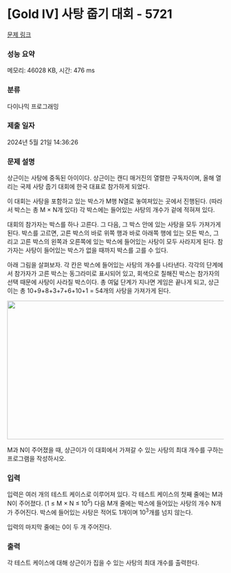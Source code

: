 # [Gold IV] 사탕 줍기 대회 - 5721 

[문제 링크](https://www.acmicpc.net/problem/5721) 

### 성능 요약

메모리: 46028 KB, 시간: 476 ms

### 분류

다이나믹 프로그래밍

### 제출 일자

2024년 5월 21일 14:36:26

### 문제 설명

<p>상근이는 사탕에 중독된 아이이다. 상근이는 캔디 매거진의 열렬한 구독자이며, 올해 열리는 국제 사탕 줍기 대회에 한국 대표로 참가하게 되었다.</p>

<p>이 대회는 사탕을 포함하고 있는 박스가 M행 N열로 놓여져있는 곳에서 진행된다. (따라서 박스는 총 M × N개 있다) 각 박스에는 들어있는 사탕의 개수가 겉에 적혀져 있다.</p>

<p>대회의 참가자는 박스를 하나 고른다. 그 다음, 그 박스 안에 있는 사탕을 모두 가져가게 된다. 박스를 고르면, 고른 박스의 바로 위쪽 행과 바로 아래쪽 행에 있는 모든 박스, 그리고 고른 박스의 왼쪽과 오른쪽에 있는 박스에 들어있는 사탕이 모두 사라지게 된다. 참가자는 사탕이 들어있는 박스가 없을 때까지 박스를 고를 수 있다.</p>

<p>아래 그림을 살펴보자. 각 칸은 박스에 들어있는 사탕의 개수를 나타낸다. 각각의 단계에서 참가자가 고른 박스는 동그라미로 표시되어 있고, 회색으로 칠해진 박스는 참가자의 선택 때문에 사탕이 사라질 박스이다. 총 여덟 단계가 지나면 게임은 끝나게 되고, 상근이는 총 10+9+8+3+7+6+10+1 = 54개의 사탕을 가져가게 된다.</p>

<p><img alt="" src="https://www.acmicpc.net/upload/images/candy.png" style="height:322px; width:633px"></p>

<p>M과 N이 주어졌을 때, 상근이가 이 대회에서 가져갈 수 있는 사탕의 최대 개수를 구하는 프로그램을 작성하시오. </p>

### 입력 

 <p>입력은 여러 개의 테스트 케이스로 이루어져 있다. 각 테스트 케이스의 첫째 줄에는 M과 N이 주어졌다. (1 ≤ M × N ≤ 10<sup>5</sup>) 다음 M개 줄에는 박스에 들어있는 사탕의 개수 N개가 주어진다. 박스에 들어있는 사탕은 적어도 1개이며 10<sup>3</sup>개를 넘지 않는다.</p>

<p>입력의 마지막 줄에는 0이 두 개 주어진다.</p>

### 출력 

 <p>각 테스트 케이스에 대해 상근이가 집을 수 있는 사탕의 최대 개수를 출력한다.</p>

